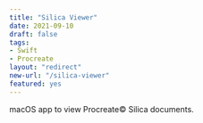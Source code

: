 ```yaml
---
title: "Silica Viewer"
date: 2021-09-10
draft: false
tags:
- Swift
- Procreate
layout: "redirect"
new-url: "/silica-viewer"
featured: yes
---
```


macOS app to view Procreate© Silica documents.

